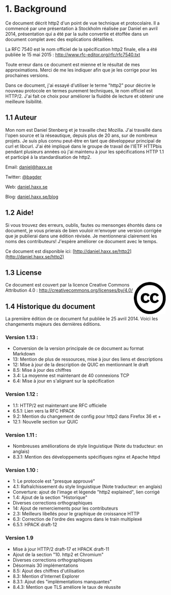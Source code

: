 # 1. Background

Ce document décrit http2 d'un point de vue technique et protocolaire. Il a commencé par une présentation à Stockholm réalisée par Daniel en avril 2014, présentation qui a été par la suite convertie et étoffée dans un document complet avec des explications détaillées.

La RFC 7540 est le nom officiel de la spécification http2 finale, elle a été publiée le 15 mai 2015 : http://www.rfc-editor.org/rfc/rfc7540.txt

Toute erreur dans ce document est mienne et le résultat de mes approximations. Merci de me les indiquer afin que je les corrige pour les prochaines versions.

Dans ce document, j'ai essayé d'utiliser le terme "http2" pour décrire le nouveau protocole en termes purement techniques, le nom officiel est HTTP/2. J'ai fait ce choix pour améliorer la fluidité de lecture et obtenir une meilleure lisibilité.

## 1.1 Auteur

Mon nom est Daniel Stenberg et je travaille chez Mozilla. J'ai travaillé dans l'open source et la réseautique, depuis plus de 20 ans, sur de nombreux projets. Je suis plus connu peut-être en tant que développeur principal de curl et libcurl. J'ai été impliqué dans le groupe de travail de l'IETF HTTPbis pendant plusieurs années où j'ai maintenu à jour les spécifications HTTP 1.1 et participé à la standardisation de http2.

  Email: daniel@haxx.se

  Twitter: [@bagder](https://twitter.com/bagder)

  Web: [daniel.haxx.se](http://daniel.haxx.se/)

  Blog: [daniel.haxx.se/blog](http://daniel.haxx.se/blog/)

## 1.2 Aide!

Si vous trouvez des erreurs, oublis, fautes ou mensonges éhontés dans ce document, je vous prierais de bien vouloir m'envoyer une version corrigée que je publierai dans une édition révisée. Je mentionnerai clairement les noms des contributeurs! J'espère améliorer ce document avec le temps.

Ce document est disponible ici: [http://daniel.haxx.se/http2](http://daniel.haxx.se/http2)

## 1.3 License

<img style="float: right;" src="https://raw.githubusercontent.com/bagder/http2-explained/master/images/creative-commons.png" />

Ce document est couvert par la licence Creative Commons Attribution 4.0 : http://creativecommons.org/licenses/by/4.0/

## 1.4 Historique du document

La première édition de ce document fut publiée le 25 avril 2014. Voici les changements majeurs des dernières éditions.

### Version 1.13 :
 
- Conversion de la version principale de ce document au format Markdown
- 13: Mention de plus de ressources, mise à jour des liens et descriptions
- 12: Mise à jour de la description de QUIC en mentionnant le draft
- 8.5: Mise à jour des chiffres
- 3.4: La moyenne est maintenant de 40 connexions TCP
- 6.4: Mise à jour en s'alignant sur la spécification

### Version 1.12 :

- 1.1: HTTP/2 est maintenant une RFC officielle
- 6.5.1: Lien vers la RFC HPACK
- 9.2: Mention du changement de config pour http2 dans Firefox 36 et +
- 12.1: Nouvelle section sur QUIC

### Version 1.11 :

- Nombreuses améliorations de style linguistique (Note du traducteur: en anglais)
- 8.3.1: Mention des développements spécifiques nginx et Apache httpd

### Version 1.10 :
 
- 1: Le protocole est "presque approuvé"
- 4.1: Rafraîchissement du style linguistique (Note traducteur: en anglais)
- Converture: ajout de l'image et légende "http2 explained", lien corrigé
- 1.4: Ajout de la section "Historique"
- Diverses corrections orthographiques
- 14: Ajout de remerciements pour les contributeurs
- 2.3: Meilleurs libellés pour le graphique de croissance HTTP
- 6.3: Correction de l'ordre des wagons dans le train multiplexé
- 6.5.1: HPACK draft-12

### Version 1.9

- Mise à jour HTTP/2 draft-17 et HPACK draft-11
- Ajout de la section "10. http2 et Chromium"
- Diverses corrections orthographiques
- Désormais 30 implémentations
- 8.5: Ajout des chiffres d'utilisation
- 8.3: Mention d'Internet Explorer
- 8.3.1: Ajout des "implémentations manquantes"
- 8.4.3: Mention que TLS améliore le taux de réussite